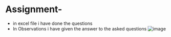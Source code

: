 # Assignment-
- in excel file i have done the questions 
- In Observations i have given the answer to the asked questions 
![image](https://github.com/SahilRao007/Assignment-/assets/110445692/3cf15b7b-33b2-4aff-93f1-73db627ffe67)
